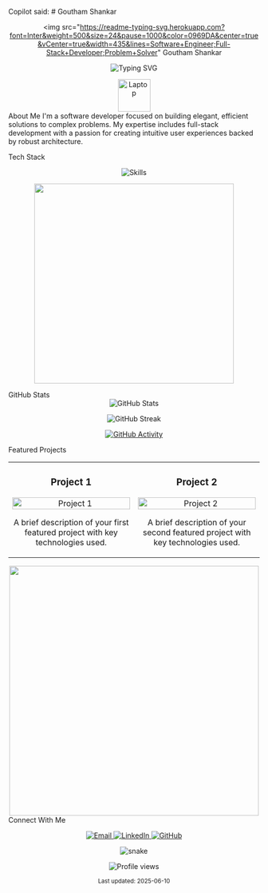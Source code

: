 Copilot said: # Goutham Shankar <p align="center"> <img src="https://readme-typing-svg.herokuapp.com?font=Inter&weight=500&size=24&pause=1000&color=0969DA&center=true&vCenter=true&width=435&lines=Software+Engineer;Full-Stack+Developer;Problem+Solver"
Goutham Shankar
<p align="center"> <img src="https://readme-typing-svg.herokuapp.com?font=Inter&weight=500&size=24&pause=1000&color=0969DA&center=true&vCenter=true&width=435&lines=Software+Engineer;Full-Stack+Developer;Problem+Solver" alt="Typing SVG" /> </p> <div align="center"> <img src="https://raw.githubusercontent.com/Tarikul-Islam-Anik/Animated-Fluent-Emojis/master/Emojis/Objects/Laptop.png" alt="Laptop" width="65" height="65" /> </div>
About Me
I'm a software developer focused on building elegant, efficient solutions to complex problems. My expertise includes full-stack development with a passion for creating intuitive user experiences backed by robust architecture.

Tech Stack
<p align="center"> <img src="https://skillicons.dev/icons?i=js,react,nodejs,python,ts&theme=light" alt="Skills" /> </p> <!-- Animated Line Separator --> <p align="center"> <img src="https://user-images.githubusercontent.com/74038190/212284115-f47cd8ff-2ffb-4b04-b5bf-4d1c14c0247f.gif" width="400"> </p>
GitHub Stats
<div align="center"> <img src="https://github-readme-stats.vercel.app/api?username=goutham-shankar&show_icons=true&hide=contribs&count_private=true&theme=github_dark&hide_border=true&bg_color=00000000" alt="GitHub Stats" /> </div> <p align="center"> <img src="https://github-readme-streak-stats.herokuapp.com/?user=goutham-shankar&theme=github-dark-blue&hide_border=true&background=00000000" alt="GitHub Streak" /> </p> <!-- Animated Activity Graph --> <p align="center"> <a href="https://github.com/goutham-shankar"> <img src="https://github-readme-activity-graph.vercel.app/graph?username=goutham-shankar&theme=github-light&hide_border=true&bg_color=00000000&line=0969da&point=0969da" alt="GitHub Activity" /> </a> </p>
Featured Projects
<table> <tr> <td width="50%"> <h3 align="center">Project 1</h3> <p align="center"> <a href="https://github.com/goutham-shankar/project1" target="_blank"> <img src="https://dummyimage.com/600x400/eee/aaa" width="100%" alt="Project 1"/> </a> <p align="center"> A brief description of your first featured project with key technologies used. </p> </p> </td> <td width="50%"> <h3 align="center">Project 2</h3> <p align="center"> <a href="https://github.com/goutham-shankar/project2" target="_blank"> <img src="https://dummyimage.com/600x400/eee/aaa" width="100%" alt="Project 2"/> </a> <p align="center"> A brief description of your second featured project with key technologies used. </p> </p> </td> </tr> </table> <!-- Subtle animation for coding --> <div align="center"> <img src="https://user-images.githubusercontent.com/74038190/225813708-98b745f2-7d22-48cf-9150-083f1b00d6c9.gif" width="500"> </div>
Connect With Me
<p align="center"> <a href="mailto:gouthamsankarv@gmail.com"> <img src="https://img.shields.io/badge/Email-D14836?style=for-the-badge&logo=gmail&logoColor=white" alt="Email" /> </a> <a href="https://linkedin.com/in/goutham-shankar" target="_blank"> <img src="https://img.shields.io/badge/LinkedIn-0A66C2?style=for-the-badge&logo=linkedin&logoColor=white" alt="LinkedIn" /> </a> <a href="https://github.com/goutham-shankar" target="_blank"> <img src="https://img.shields.io/badge/GitHub-181717?style=for-the-badge&logo=github&logoColor=white" alt="GitHub" /> </a> </p> <!-- Snake Animation --> <div align="center"> <img src="https://github.com/goutham-shankar/goutham-shankar/blob/output/github-contribution-grid-snake.svg" alt="snake" /> </div> <p align="center"> <img src="https://komarev.com/ghpvc/?username=goutham-shankar&style=flat-square&color=blue" alt="Profile views" /> </p>
<div align="center"> <sub>Last updated: 2025-06-10</sub> </div>
